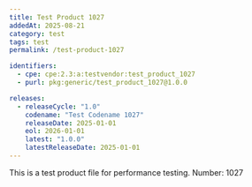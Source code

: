 ```yaml
---
title: Test Product 1027
addedAt: 2025-08-21
category: test
tags: test
permalink: /test-product-1027

identifiers:
  - cpe: cpe:2.3:a:testvendor:test_product_1027
  - purl: pkg:generic/test_product_1027@1.0.0

releases:
  - releaseCycle: "1.0"
    codename: "Test Codename 1027"
    releaseDate: 2025-01-01
    eol: 2026-01-01
    latest: "1.0.0"
    latestReleaseDate: 2025-01-01
---
```


This is a test product file for performance testing. Number: 1027
